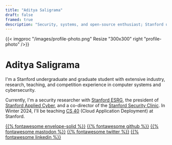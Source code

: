 ```yaml
---
title: "Aditya Saligrama"
draft: false
framed: true
description: "Security, systems, and open-source enthusiast; Stanford undergraduate and graduate student"
---
```


{{< imgproc "/images/profile-photo.png" Resize "300x300" right "profile-photo" />}}

# Aditya Saligrama

I'm a Stanford undergraduate and graduate student with extensive industry, research, teaching, and competition experience in computer systems and cybersecurity. 

Currently, I'm a security researcher with [Stanford ESRG](https://esrg.stanford.edu), the president of [Stanford Applied Cyber](https://applied-cyber.stanford.edu), and a co-director of the [Stanford Security Clinic](https://securityclinic.org). In Winter 2024, I'll be teaching [CS&nbsp;40](https://infracourse.cloud) (Cloud Application Deployment) at Stanford.

[{{% fontawesome envelope-solid %}}](mailto:aditya@saligrama.io)
[{{% fontawesome github %}}](https://github.com/saligrama)
[{{% fontawesome mastodon %}}](https://mas.to/@saligrama)
[{{% fontawesome twitter %}}](https://twitter.com/saligrama_a)
[{{% fontawesome linkedin %}}](https://linkedin.com/in/saligrama)
